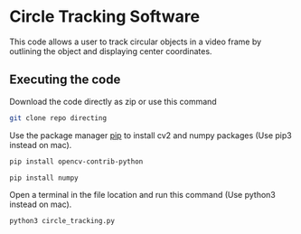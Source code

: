 # Circle Tracking Software

This code allows a user to track circular objects in a video frame by outlining the object and displaying center coordinates.

## Executing the code

Download the code directly as zip or use this command

```bash
git clone repo directing
```

Use the package manager [pip](https://pip.pypa.io/en/stable/) to install cv2 and numpy packages (Use pip3 instead on mac).

```bash
pip install opencv-contrib-python
```

```bash
pip install numpy
```

Open a terminal in the file location and run this command (Use python3 instead on mac).

```bash
python3 circle_tracking.py
```
